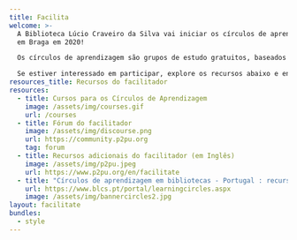 ```yaml
---
title: Facilita
welcome: >-
  A Biblioteca Lúcio Craveiro da Silva vai iniciar os círculos de aprendizagem
  em Braga em 2020! 

  Os círculos de aprendizagem são grupos de estudo gratuitos, baseados nos interesses dos participantes e liderados por um facilitador. O facilitador não precisa ser um especialista no assunto, pelo que com algum treino e prática, qualquer pessoa pode facilitar.

  Se estiver interessado em participar, explore os recursos abaixo e entre em contacto para colaborar connosco!
resources_title: Recursos do facilitador
resources:
  - title: Cursos para os Círculos de Aprendizagem
    image: /assets/img/courses.gif
    url: /courses
  - title: Fórum do facilitador
    image: /assets/img/discourse.png
    url: https://community.p2pu.org
    tag: forum
  - title: Recursos adicionais do facilitador (em Inglês)
    image: /assets/img/p2pu.jpeg
    url: https://www.p2pu.org/en/facilitate
  - title: "Círculos de aprendizagem em bibliotecas - Portugal : recursos"
    url: https://www.blcs.pt/portal/learningcircles.aspx
    image: /assets/img/bannercircles2.jpg
layout: facilitate
bundles:
  - style
---
```

